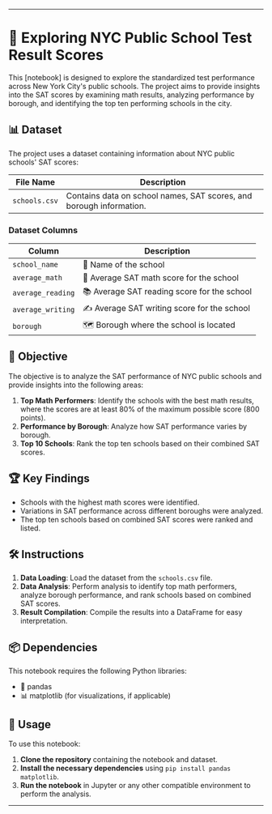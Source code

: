 
---

# 🏫 Exploring NYC Public School Test Result Scores

This [notebook] is designed to explore the standardized test performance across New York City's public schools. The project aims to provide insights into the SAT scores by examining math results, analyzing performance by borough, and identifying the top ten performing schools in the city.

## 📊 Dataset

The project uses a dataset containing information about NYC public schools' SAT scores:

| File Name         | Description                                                                                   |
|-------------------|-----------------------------------------------------------------------------------------------|
| `schools.csv`     | Contains data on school names, SAT scores, and borough information.                            |

### Dataset Columns

| Column             | Description                                                                                           |
|--------------------|-------------------------------------------------------------------------------------------------------|
| `school_name`      | 🏫 Name of the school                                                                                 |
| `average_math`     | 📐 Average SAT math score for the school                                                               |
| `average_reading`  | 📚 Average SAT reading score for the school                                                            |
| `average_writing`  | ✍️ Average SAT writing score for the school                                                            |
| `borough`          | 🗺️ Borough where the school is located                                                                |

## 🎯 Objective

The objective is to analyze the SAT performance of NYC public schools and provide insights into the following areas:

1. **Top Math Performers**: Identify the schools with the best math results, where the scores are at least 80% of the maximum possible score (800 points).
2. **Performance by Borough**: Analyze how SAT performance varies by borough.
3. **Top 10 Schools**: Rank the top ten schools based on their combined SAT scores.

## 🏆 Key Findings

- Schools with the highest math scores were identified.
- Variations in SAT performance across different boroughs were analyzed.
- The top ten schools based on combined SAT scores were ranked and listed.

## 🛠️ Instructions

1. **Data Loading**: Load the dataset from the `schools.csv` file.
2. **Data Analysis**: Perform analysis to identify top math performers, analyze borough performance, and rank schools based on combined SAT scores.
3. **Result Compilation**: Compile the results into a DataFrame for easy interpretation.

## 📦 Dependencies

This notebook requires the following Python libraries:

- 🐼 pandas
- 📊 matplotlib (for visualizations, if applicable)

## 🚀 Usage

To use this notebook:

1. **Clone the repository** containing the notebook and dataset.
2. **Install the necessary dependencies** using `pip install pandas matplotlib`.
3. **Run the notebook** in Jupyter or any other compatible environment to perform the analysis.

---

